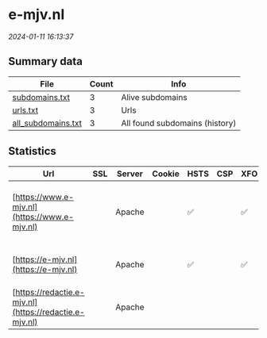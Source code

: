 # e-mjv.nl
*2024-01-11 16:13:37*
## Summary data
| File       | Count | Info |
|------------|-------|------|
|[subdomains.txt](/data/e-mjv.nl/subdomains.txt)|3|Alive subdomains|
|[urls.txt](/data/e-mjv.nl/urls.txt)|3|Urls|
|[all_subdomains.txt](/data/e-mjv.nl/all_subdomains.txt)|3|All found subdomains (history)|
## Statistics
| Url | SSL | Server | Cookie | HSTS | CSP | XFO | XXP | RP | Tech |Title |
|------------|-------|------|------|------|------|------|------|------|------|------|
|[https://www.e-mjv.nl](https://www.e-mjv.nl)| |Apache| |:white_check_mark: | | :white_check_mark: | :white_check_mark: | :white_check_mark: |Apache HTTP Server Drupal HSTS PHP|e-MJV | e-MJV|
|[https://e-mjv.nl](https://e-mjv.nl)| |Apache| |:white_check_mark: | | :white_check_mark: | :white_check_mark: | :white_check_mark: |Apache HTTP Server HSTS|301 Moved Perman...|
|[https://redactie.e-mjv.nl](https://redactie.e-mjv.nl)| |Apache| | | | | | :white_check_mark: |Apache HTTP Server HSTS|301 Moved Perman...|